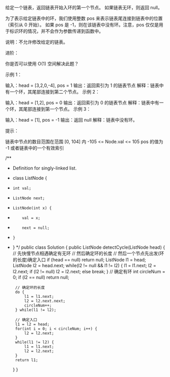 给定一个链表，返回链表开始入环的第一个节点。 如果链表无环，则返回 null。

为了表示给定链表中的环，我们使用整数 pos 来表示链表尾连接到链表中的位置（索引从 0 开始）。 如果 pos 是 -1，则在该链表中没有环。注意，pos 仅仅是用于标识环的情况，并不会作为参数传递到函数中。

说明：不允许修改给定的链表。

进阶：

你是否可以使用 O(1) 空间解决此题？
 

示例 1：



输入：head = [3,2,0,-4], pos = 1
输出：返回索引为 1 的链表节点
解释：链表中有一个环，其尾部连接到第二个节点。
示例 2：



输入：head = [1,2], pos = 0
输出：返回索引为 0 的链表节点
解释：链表中有一个环，其尾部连接到第一个节点。
示例 3：



输入：head = [1], pos = -1
输出：返回 null
解释：链表中没有环。
 

提示：

链表中节点的数目范围在范围 [0, 104] 内
-105 <= Node.val <= 105
pos 的值为 -1 或者链表中的一个有效索引



/**
 * Definition for singly-linked list.
 * class ListNode {
 *     int val;
 *     ListNode next;
 *     ListNode(int x) {
 *         val = x;
 *         next = null;
 *     }
 * }
 */
public class Solution {
    public ListNode detectCycle(ListNode head) {
        // 先快慢节点相遇确定有无环
        // 然后确定环的长度
        // 然后一个节点先出发(环的长度)确定入口
        if (head == null) return null;
        ListNode l1 = head;
        ListNode l2 = head.next;
        while(l2 != null && l1 != l2) {
            l1 = l1.next;
            l2 = l2.next;
            if (l2 != null) l2 = l2.next;
            else break;
        }
        // 确定有环
        int circleNum = 0;
        if (l2 == null) return null;

        // 确定环的长度
        do {
            l1 = l1.next;
            l2 = l2.next.next;
            circleNum++;
        } while(l1 != l2);

        // 确定入口
        l1 = l2 = head;
        for(int i = 0; i < circleNum; i++) {
            l2 = l2.next;
        }
        while(l1 != l2) {
            l1 = l1.next;
            l2 = l2.next;
        }
        return l1;

    }
}